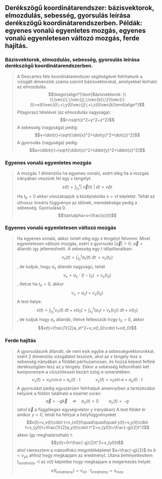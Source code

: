 ## Derékszögű koordinátarendszer: bázisvektorok, elmozdulás, sebesség, gyorsulás leírása derékszögű koordinátarendszerben. Példák: egyenes vonalú egyenletes mozgás, egyenes vonalú egyenletesen változó mozgás, ferde hajítás.

### Bázisvektorok, elmozdulás, sebesség, gyorsulás leírása derékszögű koordinátarendszerben.
> A Descartes féle koordinátarendszer segítségével felírhatunk a vizsgált dimenziók száma szerint bázisvektorokat, amelyekkel leírható az elmozdulás.
> $$\begin{align*}\text{Bázisvektorok: }\{\;\vec{i},\;\vec{j},\;\vec{k}\;\}\\\vec{r}(t)=x(t)\vec{i}\;+\;y(t)\vec{j}\;+\;z(t)\vec{k}\end{align*}$$
> Pitagorasz tételével (az elmozdulás nagysága): 
> $$r=\sqrt{x^2+y^2+z^2}$$
> A sebesség (nagysága) pedig:
> $$v=\dot{r}=\sqrt{\dot{x}^2+\dot{y}^2+\dot{z}^2}$$
> A gyorsulás (nagysága) pedig:
> $$a=\ddot{r}=\sqrt{\ddot{x}^2+\ddot{y}^2+\ddot{z}^2}$$

### Egyenes vonalú egyenletes mozgás
>A mozgás 1 dimenziós ha egyenes vonalú, ezért elég ha a mozgás irányában veszünk fel egy $x$ tengelyt.
>$$s(t)=\int_{t_0}^{t}|\;\vec{v}(t)\;|\;dt=v\Delta t$$
>Ha $t_0 = 0$ akkor visszakapjuk a középiskolás $s=vt$ képletet. Tehát az úthossz lineáris függvénye az időnek, meredeksége pedig a sebesség. Gyorsulása 0.
>$$\tan\alpha=v=\frac{s}{t}$$

### Egyenes vonalú egyenletesen változó mozgás
> Ha egyenes vonalú, akkor ismét elég egy $x$ tengelyt felvenni. Mivel egyenletesen változó mozgás, ezért a gyorsulás $|\vec{a}|>0;\;\vec{a}=\text{állandó}$  így jellemezhető.
> A sebesség egy t időpillanatban:
> $$v_x(t)=\int_{t_0}^{t}a_x(t)\;dt\;+v_x(t_0)$$
> , de tudjuk, hogy $a_x$ állandó nagyságú, tehát
>$$v_x=a_x\cdot(t-t_0)\;+v_x(t_0)$$
>, illetve ha $t_0=0$, akkor
>$$v_x=a_xt+v_x(t_0)$$
>A test helye:
>$$x(t)=\int_{t_0}^{t}v_x(t)\;dt+x(t_0)=\int_{t_0}^t(a_xt\;+\;v_x(t_0))\;dt\;+\;x(t_0)$$
>, de tudjuk hogy $a_x$ állandó, illetve feltesszük hogy $t_0=0$, akkor
>$$x(t)=\frac{1}{2}a_xt^2+v_x(t_0)\cdot t+x(t_0)$$

### Ferde hajítás
> A gyorsulásunk állandó, de nem esik egybe a sebességvektorunkkal, ezért 2 dimenziós vizsgálatot teszünk, ahol az $x$ tengely lesz a sebesség irányában a földdel párhuzamosan, és hozzá képest felfelé derékszögűen lesz az $y$ tengely.
> Ekkor a sebesség felbontható két komponensre a vízszintessel bezárt szög $\alpha$ ismeretében:
> $$v_{x}(t)=v_0\cos\alpha+a_x(t)\cdot t\quad\quad\quad v_y(t)=v_0\sin\alpha+a_y(t)\cdot t$$
> A gyorsulást pedig egyszerűen felírhatjuk amennyiben a tartózkodási helyünk a földön található a kísérlet során:
> $$\vec{a}=-g\vec{k}\quad\Rightarrow\quad a_x(t)=0\quad\quad a_y(t)=-g$$
> (ahol $\vec{k}$ a függőleges egységvektor $y$ irányában)
> A test földet ér amikor $y=0$, tehát ha felírjuk a helyfüggvényeket
> $$x(t)=v_x(t)\cdot t=v_{x0}t\quad\quad\quad y(t)=v_y(t)\cdot t=v_{y0}t+\frac{1}{2}a_y(t)\cdot t^2=v_{y0}t+\frac{-g}{2}t^2$$
> akkor így meghatározható $t$:
> $$y(t)=0=\frac{-g}{2}t^2+v_{y0}t$$
> ahol ráeresztem a másodfokú megoldóképletet $a=\frac{-g}{2}$ és $b=v_{y0}$ ahhoz hogy megkapjam az eredményt. Utána behelyettesítem $t_{eredmény}$ -t az $x(t)$ képletbe hogy megkapjam a megérkezés helyét:
> $$x(t_{eredmény})=v_{x0}\cdot t_{eredmény}=x_{max}$$